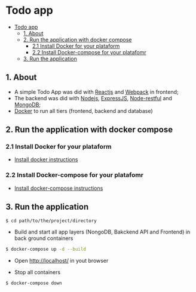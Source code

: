 # Todo app

<!-- TOC -->

- [Todo app](#todo-app)
	- [1. About](#1-about)
	- [2. Run the application with docker compose](#2-run-the-application-with-docker-compose)
		- [2.1 Install Docker for your plataform](#21-install-docker-for-your-plataform)
		- [2.2 Install Docker-compose for your platafomr](#22-install-docker-compose-for-your-platafomr)
	- [3. Run the application](#3-run-the-application)

<!-- /TOC -->

## 1. About
 - A simple Todo App was did with [Reactjs](https://reactjs.org) and [Webpack](https://webpack.js.org) in frontend;
 - The backend was did with [Nodejs](https://nodejs.org), [ExpressJS](https://github.com/expressjs/express), [Node-restful](https://github.com/baugarten/node-restful) and [MongoDB](https://www.mongodb.com/);
 - [Docker](https://www.docker.com) to run all tiers (frontend, backend and database)

## 2. Run the application with docker compose
### 2.1 Install Docker for your plataform
 - [Install docker instructions](https://www.docker.com/community-edition)

### 2.2 Install Docker-compose for your platafomr
 - [Install docker-compose instructions](https://docs.docker.com/compose/)

## 3. Run the application

```bash
$ cd path/to/the/project/directory
```
 - Build and start all app layers (NongoDB, Bakckend API and Frontend) in back ground containers
```bash
$ docker-compose up -d --build
```
 - Open [http://localhost/](http://localhost/) in yout browser
 
 - Stop all containers

```bash
$ docker-compose down
```